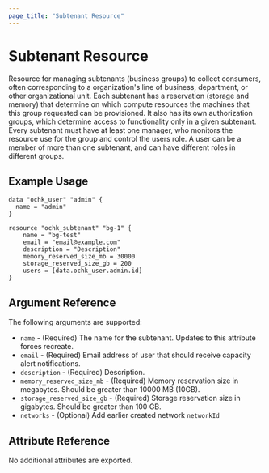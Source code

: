 ```yaml
---
page_title: "Subtenant Resource"
---
```


# Subtenant Resource

Resource for managing subtenants (business groups) to collect consumers, often corresponding to a organization's line of business, department, or other organizational unit. Each subtenant has a reservation (storage and memory) that determine on which compute resources the machines that this group requested can be provisioned. It also has its own authorization groups, which determine access to functionality only in a given subtenant. Every subtenant must have at least one manager, who monitors the resource use for the group and control the users role. A user can be a member of more than one subtenant, and can have different roles in different groups.
 

## Example Usage

```hcl
data "ochk_user" "admin" {
  name = "admin"
}

resource "ochk_subtenant" "bg-1" {
	name = "bg-test"
	email = "email@example.com"
	description = "Description"
	memory_reserved_size_mb = 30000
	storage_reserved_size_gb = 200
	users = [data.ochk_user.admin.id]
}
```

## Argument Reference

The following arguments are supported:

* `name` - (Required) The name for the subtenant. Updates to this attribute forces recreate.
* `email` - (Required) Email address of user that should receive capacity alert notifications.
* `description` - (Required) Description.
* `memory_reserved_size_mb` - (Required) Memory reservation size in megabytes. Should be greater than 10000 MB (10GB).
* `storage_reserved_size_gb` - (Required) Storage reservation size in gigabytes. Should be greater than 100 GB.
* `networks` - (Optional) Add earlier created network `networkId`

  
## Attribute Reference

No additional attributes are exported. 
 
